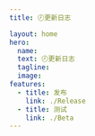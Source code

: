 ```yaml
---
title: 🕗更新日志

layout: home
hero:
  name: 
  text: 🕗更新日志
  tagline: 
  image: 
features:
  - title: 发布
    link: ./Release
  - title: 测试
    link: ./Beta
---
```

